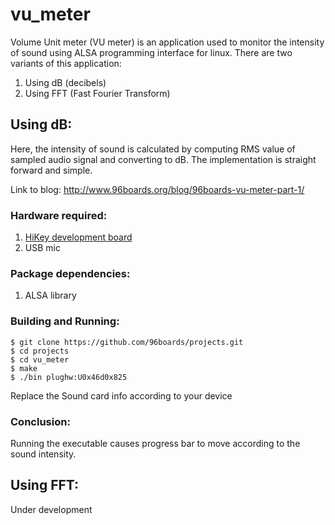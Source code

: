 # vu_meter

Volume Unit meter (VU meter) is an application used to monitor the intensity of sound using ALSA programming interface
for linux. There are two variants of this application:

1. Using dB (decibels)
2. Using FFT (Fast Fourier Transform)

## Using dB:

Here, the intensity of sound is calculated by computing RMS value of sampled audio signal and converting to dB. The
implementation is straight forward and simple.

Link to blog: http://www.96boards.org/blog/96boards-vu-meter-part-1/

### Hardware required:

1. [HiKey development board](http://www.96boards.org/product/hikey/)
2. USB mic

### Package dependencies:

1. ALSA library

### Building and Running:

``` shell
$ git clone https://github.com/96boards/projects.git
$ cd projects
$ cd vu_meter
$ make
$ ./bin plughw:U0x46d0x825
```

Replace the Sound card info according to your device

### Conclusion:

Running the executable causes progress bar to move according to the sound intensity.

## Using FFT:

Under development
